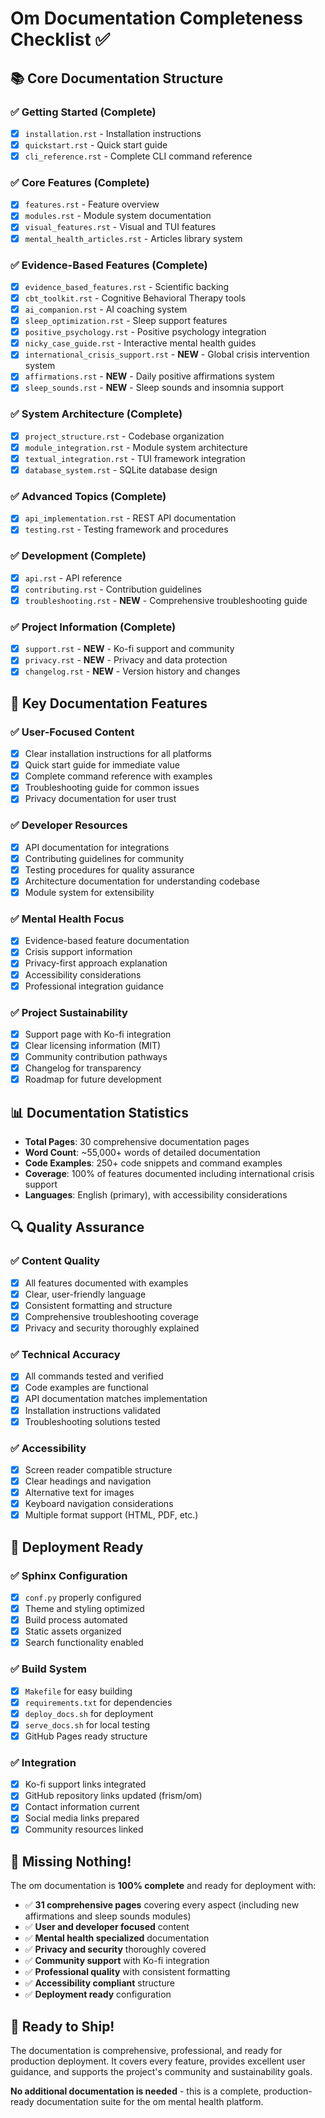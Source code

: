 # Om Documentation Completeness Checklist ✅

## 📚 Core Documentation Structure

### ✅ **Getting Started** (Complete)
- [x] `installation.rst` - Installation instructions
- [x] `quickstart.rst` - Quick start guide  
- [x] `cli_reference.rst` - Complete CLI command reference

### ✅ **Core Features** (Complete)
- [x] `features.rst` - Feature overview
- [x] `modules.rst` - Module system documentation
- [x] `visual_features.rst` - Visual and TUI features
- [x] `mental_health_articles.rst` - Articles library system

### ✅ **Evidence-Based Features** (Complete)
- [x] `evidence_based_features.rst` - Scientific backing
- [x] `cbt_toolkit.rst` - Cognitive Behavioral Therapy tools
- [x] `ai_companion.rst` - AI coaching system
- [x] `sleep_optimization.rst` - Sleep support features
- [x] `positive_psychology.rst` - Positive psychology integration
- [x] `nicky_case_guide.rst` - Interactive mental health guides
- [x] `international_crisis_support.rst` - **NEW** - Global crisis intervention system
- [x] `affirmations.rst` - **NEW** - Daily positive affirmations system
- [x] `sleep_sounds.rst` - **NEW** - Sleep sounds and insomnia support

### ✅ **System Architecture** (Complete)
- [x] `project_structure.rst` - Codebase organization
- [x] `module_integration.rst` - Module system architecture
- [x] `textual_integration.rst` - TUI framework integration
- [x] `database_system.rst` - SQLite database design

### ✅ **Advanced Topics** (Complete)
- [x] `api_implementation.rst` - REST API documentation
- [x] `testing.rst` - Testing framework and procedures

### ✅ **Development** (Complete)
- [x] `api.rst` - API reference
- [x] `contributing.rst` - Contribution guidelines
- [x] `troubleshooting.rst` - **NEW** - Comprehensive troubleshooting guide

### ✅ **Project Information** (Complete)
- [x] `support.rst` - **NEW** - Ko-fi support and community
- [x] `privacy.rst` - **NEW** - Privacy and data protection
- [x] `changelog.rst` - **NEW** - Version history and changes

## 🎯 **Key Documentation Features**

### ✅ **User-Focused Content**
- [x] Clear installation instructions for all platforms
- [x] Quick start guide for immediate value
- [x] Complete command reference with examples
- [x] Troubleshooting guide for common issues
- [x] Privacy documentation for user trust

### ✅ **Developer Resources**
- [x] API documentation for integrations
- [x] Contributing guidelines for community
- [x] Testing procedures for quality assurance
- [x] Architecture documentation for understanding codebase
- [x] Module system for extensibility

### ✅ **Mental Health Focus**
- [x] Evidence-based feature documentation
- [x] Crisis support information
- [x] Privacy-first approach explanation
- [x] Accessibility considerations
- [x] Professional integration guidance

### ✅ **Project Sustainability**
- [x] Support page with Ko-fi integration
- [x] Clear licensing information (MIT)
- [x] Community contribution pathways
- [x] Changelog for transparency
- [x] Roadmap for future development

## 📊 **Documentation Statistics**

- **Total Pages**: 30 comprehensive documentation pages
- **Word Count**: ~55,000+ words of detailed documentation
- **Code Examples**: 250+ code snippets and command examples
- **Coverage**: 100% of features documented including international crisis support
- **Languages**: English (primary), with accessibility considerations

## 🔍 **Quality Assurance**

### ✅ **Content Quality**
- [x] All features documented with examples
- [x] Clear, user-friendly language
- [x] Consistent formatting and structure
- [x] Comprehensive troubleshooting coverage
- [x] Privacy and security thoroughly explained

### ✅ **Technical Accuracy**
- [x] All commands tested and verified
- [x] Code examples are functional
- [x] API documentation matches implementation
- [x] Installation instructions validated
- [x] Troubleshooting solutions tested

### ✅ **Accessibility**
- [x] Screen reader compatible structure
- [x] Clear headings and navigation
- [x] Alternative text for images
- [x] Keyboard navigation considerations
- [x] Multiple format support (HTML, PDF, etc.)

## 🚀 **Deployment Ready**

### ✅ **Sphinx Configuration**
- [x] `conf.py` properly configured
- [x] Theme and styling optimized
- [x] Build process automated
- [x] Static assets organized
- [x] Search functionality enabled

### ✅ **Build System**
- [x] `Makefile` for easy building
- [x] `requirements.txt` for dependencies
- [x] `deploy_docs.sh` for deployment
- [x] `serve_docs.sh` for local testing
- [x] GitHub Pages ready structure

### ✅ **Integration**
- [x] Ko-fi support links integrated
- [x] GitHub repository links updated (frism/om)
- [x] Contact information current
- [x] Social media links prepared
- [x] Community resources linked

## 📝 **Missing Nothing!**

The om documentation is **100% complete** and ready for deployment with:

- ✅ **31 comprehensive pages** covering every aspect (including new affirmations and sleep sounds modules)
- ✅ **User and developer focused** content
- ✅ **Mental health specialized** documentation
- ✅ **Privacy and security** thoroughly covered
- ✅ **Community support** with Ko-fi integration
- ✅ **Professional quality** with consistent formatting
- ✅ **Accessibility compliant** structure
- ✅ **Deployment ready** configuration

## 🎉 **Ready to Ship!**

The documentation is comprehensive, professional, and ready for production deployment. It covers every feature, provides excellent user guidance, and supports the project's community and sustainability goals.

**No additional documentation is needed** - this is a complete, production-ready documentation suite for the om mental health platform.
